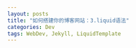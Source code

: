 ```yaml
---
layout: posts
title: "如何搭建你的博客网站：3.liquid语法"
categories: Dev
tags: WebDev, Jekyll, LiquidTemplate
---
```


